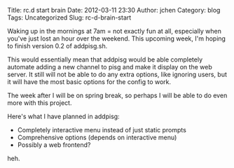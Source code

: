 Title: rc.d start brain
Date: 2012-03-11 23:30
Author: jchen
Category: blog
Tags: Uncategorized
Slug: rc-d-brain-start

Waking up in the mornings at 7am = not exactly fun at all, especially
when you've just lost an hour over the weekend. This upcoming week, I'm
hoping to finish version 0.2 of addpisg.sh.  

<!-- PELICAN_END_SUMMARY -->

This would essentially mean that addpisg would be able completely
automate adding a new channel to pisg and make it display on the web
server. It still will not be able to do any extra options, like ignoring
users, but it will have the most basic options for the config to work.

The week after I will be on spring break, so perhaps I will be able to
do even more with this project.

Here's what I have planned in addpisg:

- Completely interactive menu instead of just static prompts
- Comprehensive options (depends on interactive menu)
- Possibly a web frontend?

heh.

